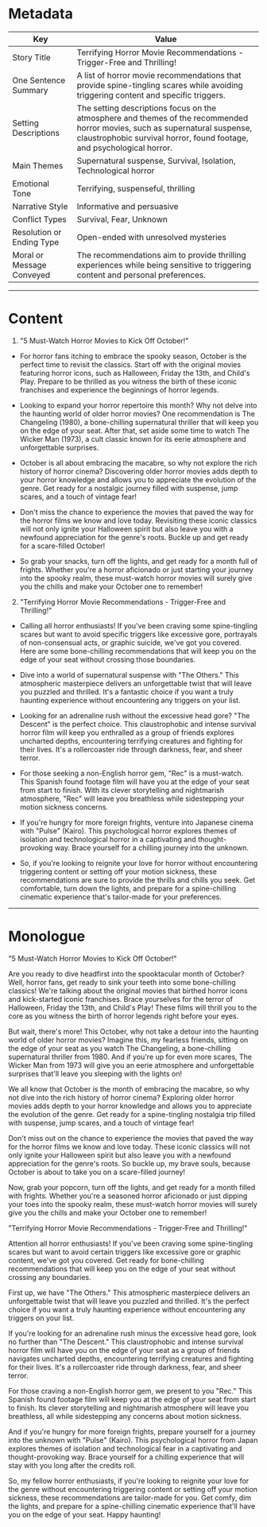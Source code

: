 
# Metadata

| Key                       | Value |
|---------------------------|-------|
| Story Title | Terrifying Horror Movie Recommendations - Trigger-Free and Thrilling! |
| One Sentence Summary | A list of horror movie recommendations that provide spine-tingling scares while avoiding triggering content and specific triggers. |
| Setting Descriptions | The setting descriptions focus on the atmosphere and themes of the recommended horror movies, such as supernatural suspense, claustrophobic survival horror, found footage, and psychological horror. |
| Main Themes | Supernatural suspense, Survival, Isolation, Technological horror |
| Emotional Tone | Terrifying, suspenseful, thrilling |
| Narrative Style | Informative and persuasive |
| Conflict Types | Survival, Fear, Unknown |
| Resolution or Ending Type | Open-ended with unresolved mysteries |
| Moral or Message Conveyed | The recommendations aim to provide thrilling experiences while being sensitive to triggering content and personal preferences. |


---

# Content
1. "5 Must-Watch Horror Movies to Kick Off October!"

- For horror fans itching to embrace the spooky season, October is the perfect time to revisit the classics. Start off with the original movies featuring horror icons, such as Halloween, Friday the 13th, and Child's Play. Prepare to be thrilled as you witness the birth of these iconic franchises and experience the beginnings of horror legends.

- Looking to expand your horror repertoire this month? Why not delve into the haunting world of older horror movies? One recommendation is The Changeling (1980), a bone-chilling supernatural thriller that will keep you on the edge of your seat. After that, set aside some time to watch The Wicker Man (1973), a cult classic known for its eerie atmosphere and unforgettable surprises.

- October is all about embracing the macabre, so why not explore the rich history of horror cinema? Discovering older horror movies adds depth to your horror knowledge and allows you to appreciate the evolution of the genre. Get ready for a nostalgic journey filled with suspense, jump scares, and a touch of vintage fear!

- Don't miss the chance to experience the movies that paved the way for the horror films we know and love today. Revisiting these iconic classics will not only ignite your Halloween spirit but also leave you with a newfound appreciation for the genre's roots. Buckle up and get ready for a scare-filled October!

- So grab your snacks, turn off the lights, and get ready for a month full of frights. Whether you're a horror aficionado or just starting your journey into the spooky realm, these must-watch horror movies will surely give you the chills and make your October one to remember!

2. "Terrifying Horror Movie Recommendations - Trigger-Free and Thrilling!"

- Calling all horror enthusiasts! If you've been craving some spine-tingling scares but want to avoid specific triggers like excessive gore, portrayals of non-consensual acts, or graphic suicide, we've got you covered. Here are some bone-chilling recommendations that will keep you on the edge of your seat without crossing those boundaries.

- Dive into a world of supernatural suspense with "The Others." This atmospheric masterpiece delivers an unforgettable twist that will leave you puzzled and thrilled. It's a fantastic choice if you want a truly haunting experience without encountering any triggers on your list.

- Looking for an adrenaline rush without the excessive head gore? "The Descent" is the perfect choice. This claustrophobic and intense survival horror film will keep you enthralled as a group of friends explores uncharted depths, encountering terrifying creatures and fighting for their lives. It's a rollercoaster ride through darkness, fear, and sheer terror.

- For those seeking a non-English horror gem, "Rec" is a must-watch. This Spanish found footage film will have you at the edge of your seat from start to finish. With its clever storytelling and nightmarish atmosphere, "Rec" will leave you breathless while sidestepping your motion sickness concerns.

- If you're hungry for more foreign frights, venture into Japanese cinema with "Pulse" (Kairo). This psychological horror explores themes of isolation and technological horror in a captivating and thought-provoking way. Brace yourself for a chilling journey into the unknown.

- So, if you're looking to reignite your love for horror without encountering triggering content or setting off your motion sickness, these recommendations are sure to provide the thrills and chills you seek. Get comfortable, turn down the lights, and prepare for a spine-chilling cinematic experience that's tailor-made for your preferences.

---

# Monologue
"5 Must-Watch Horror Movies to Kick Off October!"

Are you ready to dive headfirst into the spooktacular month of October? Well, horror fans, get ready to sink your teeth into some bone-chilling classics! We're talking about the original movies that birthed horror icons and kick-started iconic franchises. Brace yourselves for the terror of Halloween, Friday the 13th, and Child's Play! These films will thrill you to the core as you witness the birth of horror legends right before your eyes.

But wait, there's more! This October, why not take a detour into the haunting world of older horror movies? Imagine this, my fearless friends, sitting on the edge of your seat as you watch The Changeling, a bone-chilling supernatural thriller from 1980. And if you're up for even more scares, The Wicker Man from 1973 will give you an eerie atmosphere and unforgettable surprises that'll leave you sleeping with the lights on!

We all know that October is the month of embracing the macabre, so why not dive into the rich history of horror cinema? Exploring older horror movies adds depth to your horror knowledge and allows you to appreciate the evolution of the genre. Get ready for a spine-tingling nostalgia trip filled with suspense, jump scares, and a touch of vintage fear!

Don't miss out on the chance to experience the movies that paved the way for the horror films we know and love today. These iconic classics will not only ignite your Halloween spirit but also leave you with a newfound appreciation for the genre's roots. So buckle up, my brave souls, because October is about to take you on a scare-filled journey!

Now, grab your popcorn, turn off the lights, and get ready for a month filled with frights. Whether you're a seasoned horror aficionado or just dipping your toes into the spooky realm, these must-watch horror movies will surely give you the chills and make your October one to remember!

"Terrifying Horror Movie Recommendations - Trigger-Free and Thrilling!"

Attention all horror enthusiasts! If you've been craving some spine-tingling scares but want to avoid certain triggers like excessive gore or graphic content, we've got you covered. Get ready for bone-chilling recommendations that will keep you on the edge of your seat without crossing any boundaries.

First up, we have "The Others." This atmospheric masterpiece delivers an unforgettable twist that will leave you puzzled and thrilled. It's the perfect choice if you want a truly haunting experience without encountering any triggers on your list.

If you're looking for an adrenaline rush minus the excessive head gore, look no further than "The Descent." This claustrophobic and intense survival horror film will have you on the edge of your seat as a group of friends navigates uncharted depths, encountering terrifying creatures and fighting for their lives. It's a rollercoaster ride through darkness, fear, and sheer terror.

For those craving a non-English horror gem, we present to you "Rec." This Spanish found footage film will keep you at the edge of your seat from start to finish. Its clever storytelling and nightmarish atmosphere will leave you breathless, all while sidestepping any concerns about motion sickness.

And if you're hungry for more foreign frights, prepare yourself for a journey into the unknown with "Pulse" (Kairo). This psychological horror from Japan explores themes of isolation and technological fear in a captivating and thought-provoking way. Brace yourself for a chilling experience that will stay with you long after the credits roll.

So, my fellow horror enthusiasts, if you're looking to reignite your love for the genre without encountering triggering content or setting off your motion sickness, these recommendations are tailor-made for you. Get comfy, dim the lights, and prepare for a spine-chilling cinematic experience that'll have you on the edge of your seat. Happy haunting!
